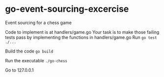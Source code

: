 # go-event-sourcing-excercise
Event sourcing for a chess game

Code to implement is at handlers/game.go
Your task is to make those failing tests pass by implementing the functions in handlers/game.go
Run `go test ./...`

Build the code
`go build`

Run the executable `./go-chess`

Go to 127.0.0.1



